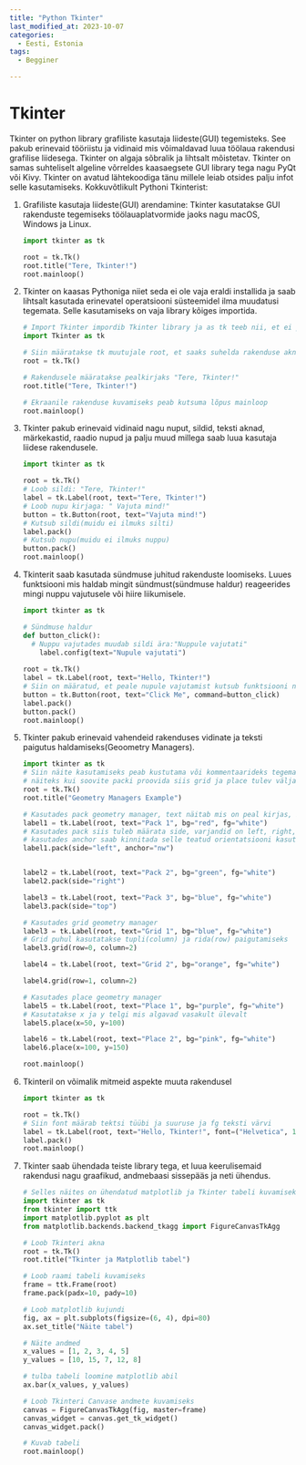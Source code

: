 ```yaml
---
title: "Python Tkinter"
last_modified_at: 2023-10-07
categories:
  - Eesti, Estonia
tags:
  - Begginer

---
```


# Tkinter

Tkinter on python library grafiliste kasutaja liideste(GUI) tegemisteks. See pakub  erinevaid tööriistu ja vidinaid mis võimaldavad luua töölaua rakendusi grafilise liidesega. Tkinter on algaja sõbralik ja lihtsalt mõistetav. Tkinter on samas suhteliselt algeline võrreldes kaasaegsete GUI library tega nagu PyQt või Kivy. Tkinter on avatud lähtekoodiga tänu millele leiab otsides palju infot selle kasutamiseks.  Kokkuvõtlikult Pythoni Tkinterist:

1. Grafiliste kasutaja liideste(GUI) arendamine: Tkinter kasutatakse GUI rakenduste tegemiseks töölauaplatvormide jaoks nagu macOS, Windows ja Linux.

    ```python
    import tkinter as tk

    root = tk.Tk()
    root.title("Tere, Tkinter!")
    root.mainloop()

    ```

2. Tkinter on kaasas Pythoniga niiet seda ei ole vaja eraldi installida ja saab lihtsalt kasutada erinevatel operatsiooni süsteemidel ilma muudatusi tegemata. Selle kasutamiseks on vaja library kõiges importida.

    ```python
    # Import Tkinter impordib Tkinter library ja as tk teeb nii, et ei peaks pikalt kirjutama vaid piisab tk.
    import Tkinter as tk

    # Siin määratakse tk muutujale root, et saaks suhelda rakenduse aknaga ja seda muuta kasutades root muutujat 
    root = tk.Tk()

    # Rakendusele määratakse pealkirjaks "Tere, Tkinter!"
    root.title("Tere, Tkinter!")

    # Ekraanile rakenduse kuvamiseks peab kutsuma lõpus mainloop
    root.mainloop()
    ```

3. Tkinter pakub erinevaid vidinaid nagu nuput, sildid, teksti aknad, märkekastid, raadio nupud ja palju muud millega saab luua kasutaja liidese rakendusele.

    ```python
    import tkinter as tk

    root = tk.Tk()
    # Loob sildi: "Tere, Tkinter!"
    label = tk.Label(root, text="Tere, Tkinter!")
    # Loob nupu kirjaga: " Vajuta mind!"
    button = tk.Button(root, text="Vajuta mind!")
    # Kutsub sildi(muidu ei ilmuks silti)
    label.pack()
    # Kutsub nupu(muidu ei ilmuks nuppu)
    button.pack()
    root.mainloop()

    ```

4. Tkinterit saab kasutada sündmuse juhitud rakenduste loomiseks. Luues funktsiooni mis haldab mingit sündmust(sündmuse haldur) reageerides mingi nuppu vajutusele või hiire liikumisele. 
    
    ```python
    import tkinter as tk

    # Sündmuse haldur
    def button_click():
      # Nuppu vajutades muudab sildi ära:"Nuppule vajutati"
        label.config(text="Nupule vajutati")
        
    root = tk.Tk()
    label = tk.Label(root, text="Hello, Tkinter!")
    # Siin on määratud, et peale nupule vajutamist kutsub funktsiooni nuppule vajutatud
    button = tk.Button(root, text="Click Me", command=button_click)
    label.pack()
    button.pack()
    root.mainloop()
    ```

5. Tkinter pakub erinevaid vahendeid rakenduses vidinate ja teksti paigutus haldamiseks(Geoometry Managers). 

    ```python
    import tkinter as tk
    # Siin näite kasutamiseks peab kustutama või kommentaarideks tegema teised kaks lahendust,
    # näiteks kui soovite packi proovida siis grid ja place tulev välja võtta
    root = tk.Tk()
    root.title("Geometry Managers Example")

    # Kasutades pack geometry manager, text näitab mis on peal kirjas, bg mis on tausta värv ja fg mis on kirja värv
    label1 = tk.Label(root, text="Pack 1", bg="red", fg="white")
    # Kasutades pack siis tuleb määrata side, varjandid on left, right, top või bottom, 
    # kasutades anchor saab kinnitada selle teatud orientatsiooni kasutades ilmakaari n(põhi), ne(kirre), e(ida), se(kagu), s(lõuna), sw(edel), w(lääs), nw(loe)
    label1.pack(side="left", anchor="nw")


    label2 = tk.Label(root, text="Pack 2", bg="green", fg="white")
    label2.pack(side="right")

    label3 = tk.Label(root, text="Pack 3", bg="blue", fg="white")
    label3.pack(side="top")

    # Kasutades grid geometry manager
    label3 = tk.Label(root, text="Grid 1", bg="blue", fg="white")
    # Grid puhul kasutatakse tupli(column) ja rida(row) paigutamiseks
    label3.grid(row=0, column=2)

    label4 = tk.Label(root, text="Grid 2", bg="orange", fg="white")

    label4.grid(row=1, column=2)

    # Kasutades place geometry manager
    label5 = tk.Label(root, text="Place 1", bg="purple", fg="white")
    # Kasutatakse x ja y telgi mis algavad vasakult ülevalt
    label5.place(x=50, y=100)

    label6 = tk.Label(root, text="Place 2", bg="pink", fg="white")
    label6.place(x=100, y=150)

    root.mainloop()

    ```

6. Tkinteril on võimalik mitmeid aspekte muuta rakendusel

    ```python
    import tkinter as tk

    root = tk.Tk()
    # Siin font määrab tektsi tüübi ja suuruse ja fg teksti värvi
    label = tk.Label(root, text="Hello, Tkinter!", font=("Helvetica", 16), fg="blue")
    label.pack()
    root.mainloop()
    ```

7. Tkinter saab ühendada teiste library tega, et luua keerulisemaid rakendusi nagu graafikud, andmebaasi sissepääs ja neti ühendus.

    ```python
    # Selles näites on ühendatud matplotlib ja Tkinter tabeli kuvamiseks
    import tkinter as tk
    from tkinter import ttk
    import matplotlib.pyplot as plt
    from matplotlib.backends.backend_tkagg import FigureCanvasTkAgg

    # Loob Tkinteri akna
    root = tk.Tk()
    root.title("Tkinter ja Matplotlib tabel")

    # Loob raami tabeli kuvamiseks
    frame = ttk.Frame(root)
    frame.pack(padx=10, pady=10)

    # Loob matplotlib kujundi
    fig, ax = plt.subplots(figsize=(6, 4), dpi=80)
    ax.set_title("Näite tabel")

    # Näite andmed
    x_values = [1, 2, 3, 4, 5]
    y_values = [10, 15, 7, 12, 8]

    # tulba tabeli loomine matplotlib abil
    ax.bar(x_values, y_values)

    # Loob Tkinteri Canvase andmete kuvamiseks
    canvas = FigureCanvasTkAgg(fig, master=frame)
    canvas_widget = canvas.get_tk_widget()
    canvas_widget.pack()

    # Kuvab tabeli
    root.mainloop()
    ```

